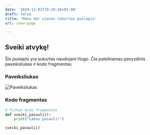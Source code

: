 ```yaml
---
date: '2024-12-01T19:28:36+02:00'
draft: false
title: 'Mano dar vienas sukurtas puslapis'
url: /new-page

---
```


## Sveiki atvykę!

Šis puslapis yra sukurtas naudojant Hugo. Čia pateikiamas pavyzdinis paveiksliukas ir kodo fragmentas.

### Paveiksliukas
![Paveiksliukas](/cat.png)

### Kodo fragmentas
```python
# Python kodo fragmentas
def sveiki_pasauli():
    print("Labas pasauli!")

sveiki_pasauli()

